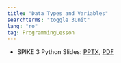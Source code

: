 ```yaml
---
title: "Data Types and Variables"
searchterms: "toggle 3Unit"
lang: "ro"
tag: ProgrammingLesson
---
```

 <ul>

 <li class="ng-binding">SPIKE 3 Python Slides:
 <a href="PyProgrammingLessons/SP3DataTypesVariablesPython (rom).pptx">PPTX</a>,
 <a href="PyProgrammingLessons/SP3DataTypesVariablesPython (rom).pdf">PDF</a>
 </li>
 </ul>
